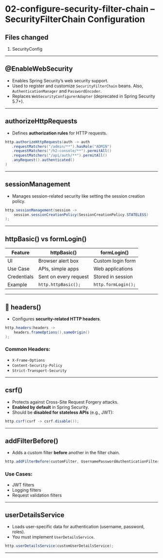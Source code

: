 # 02-configure-security-filter-chain – SecurityFilterChain Configuration

## Files changed
1. SecurityConfig
---

## @EnableWebSecurity
- Enables Spring Security’s web security support.
- Used to register and customize `SecurityFilterChain` beans. Also, `AuthenticationManager` and `PasswordEncoder`.
- Replaces `WebSecurityConfigurerAdapter` (deprecated in Spring Security 5.7+).

---

## authorizeHttpRequests
- Defines **authorization rules** for HTTP requests.

```java
http.authorizeHttpRequests(auth -> auth
   .requestMatchers("/admin/**").hasRole("ADMIN")
   .requestMatchers("/h2-console/**").permitAll()
   .requestMatchers("/api/auth/**").permitAll()
   .anyRequest().authenticated()
)
```

---

## sessionManagement
- Manages session-related security like setting the session creation policy.

```java
http.sessionManagement(session -> 
    session.sessionCreationPolicy(SessionCreationPolicy.STATELESS)
);
```

---

## httpBasic() vs formLogin()

| Feature     | httpBasic()           | formLogin()               |
|-------------|-----------------------|---------------------------|
| UI          | Browser alert box     | Custom login form         |
| Use Case    | APIs, simple apps     | Web applications          |
| Credentials | Sent on every request | Stored in session         |
| Example     | `http.httpBasic();`   | `http.formLogin();`       |

---

## 🧾 headers()
- Configures **security-related HTTP headers**.

```java
http.headers(headers -> 
    headers.frameOptions().sameOrigin()
);
```

### Common Headers:
- `X-Frame-Options`
- `Content-Security-Policy`
- `Strict-Transport-Security`

---

## csrf()
- Protects against Cross-Site Request Forgery attacks.
- **Enabled by default** in Spring Security.
- Should be **disabled for stateless APIs** (e.g., JWT):

```java
http.csrf(csrf -> csrf.disable());
```

---

## addFilterBefore()
- Adds a custom filter **before** another in the filter chain.

```java
http.addFilterBefore(customFilter, UsernamePasswordAuthenticationFilter.class);
```

### Use Cases:
- JWT filters
- Logging filters
- Request validation filters

---

## userDetailsService
- Loads user-specific data for authentication (username, password, roles).
- You must implement `UserDetailsService`.

```java
http.userDetailsService(customUserDetailsService);
```

---
